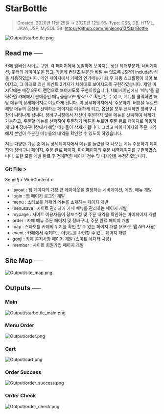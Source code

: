 # StarBottle

> Created: 2020년 11월 25일 → 2020년 12월 9일
> Type: CSS, DB, HTML, JAVA, JSP, MySQL
> Git: https://github.com/minjeong13/StarBottle

![Output/starbottle.png](Output/starbottle.png)

## Read me ──

카페 멤버십 사이트 구현.
각 페이지에서 동일하게 보여지는 상단 헤더부분과, 네비게이션, 풋터의 레이아웃을 잡고, 가운데 컨텐츠 부분만 바뀔 수 있도록 JSP의 include방식을 사용하였습니다.
메인 페이지에서 카페의 인기메뉴가 좌,우 자동 스크롤링이 되어 보여지고, 그 아래로 최신 이벤트 3가지가 차례대로 보여지도록 구현하였습니다. 제일 마지막에는 매장 8곳이 랜덤으로 보여지도록 구현하였습니다.
네비게이션에서 '메뉴'를 클릭하면 카페에서 판매중인 메뉴들을 카드형식으로 확인 할 수 있고, 메뉴를 클릭하면 
해당 메뉴의 상세페이지로 이동하게 됩니다. 이 상세페이지에서 '주문하기' 버튼을 누르면 해당 메뉴의 옵션을 선택하는 페이지로 이동하게 되고, 옵션을 모두 선택하면 장바구니창이 나타나게 됩니다. 
장바구니창에서 자신이 주문하지 않을 메뉴를 선택하여 삭제가 가능하고, 주문할 메뉴를 선택하여 주문하기 버튼을 누르면 주문 완료 페이지로 이동하게 되며 장바구니창에서 해당 메뉴들이 삭제가 됩니다.
그리고 마이페이지의 주문 내역에서 본인이 주문한 메뉴들의 내역을 확인할 수 있도록 하였습니다.

저는 다양한 기능 중 메뉴 상세페이지에서 메뉴를 눌렀을 때 나오는 메뉴 주문하기 페이지와 장바구니 페이지, 주문 완료 페이지, 마이페이지의 주문 내역페이지를 구현하였습니다.
또한 모든 개발 완료 후 전체적인 페이지 검수 및 디자인을 수정하였습니다.

### Git File >

SemiPj > WebContent >

- layout : 웹 페이지의 가장 큰 레이아웃을 결정하는 네비게이션, 메인, 메뉴 개발
- login : 웹 페이지 로그인 개발
- menu : 스타보틀 카페의 메뉴를 소개하는 페이지 개발
- menusave : 사이트 관리자가 카페 메뉴를 관리하는 페이지 개발
- mypage : 사이트 이용자들이 정보수정 및 주문 내역을 확인하는 마이페이지 개발
- order : 카페 메뉴 주문 페이지 및 장바구니, 주문 완료 페이지 개발
- map : 스타보틀 카페의 위치를 확인 할 수 있는 페이지 개발 (카카오 맵 API 사용)
- event : 카페에서 주최하는 이벤트를 확인할 수 있는 페이지 개발
- gonji : 카페 공지사항 페이지 개발 (스마트 에디터 사용)
- member : 사이트 회원가입 페이지 개발

## Site Map ──

![Output/site_map.png](Output/site_map.png)

## Outputs ──

### Main

![Output/starbottle_main.png](Output/starbottle_main.png)

### Menu Order

![Output/order.png](Output/order.png)

### Cart

![Output/cart.png](Output/cart.png)

### Order Success

![Output/order_success.png](Output/order_success.png)

### Order Check

![Output/order_check.png](Output/order_check.png)



